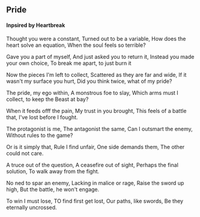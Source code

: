 ## Pride 

#### Inpsired by Heartbreak

Thought you were a constant,
Turned out to be a variable,
How does the heart solve an equation,
When the soul feels so terrible?

Gave you a part of myself,
And just asked you to return it,
Instead you made your own choice,
To break me apart, to just burn it

Now the pieces I'm left to collect,
Scattered as they are far and wide,
If it wasn't my surface you hurt,
Did you think twice, what of my pride?

The pride, my ego within,
A monstrous foe to slay,
Which arms must I collect,
to keep the Beast at bay?

When it feeds offf the pain,
My trust in you brought,
This feels of a battle that,
I've lost before I fought.

The protagonist is me,
The antagonist the same,
Can I outsmart the enemy,
Without rules to the game?

Or is it simply that,
Rule I find unfair,
One side demands them,
The other could not care.

A truce out of the question,
A ceasefire out of sight,
Perhaps the final solution,
To walk away from the fight.

No ned to spar an enemy,
Lacking in malice or rage,
Raise the sword up high,
But the battle, he won't engage.

To win I must lose,
TO find first get lost,
Our paths, like swords,
Be they eternally uncrossed.

